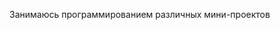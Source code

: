Занимаюсь программированием различных мини-проектов

<!---
goncharoviy/goncharoviy is a ✨ special ✨ repository because its `README.md` (this file) appears on your GitHub profile.
You can click the Preview link to take a look at your changes.
--->
